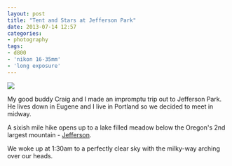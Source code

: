 ```yaml
---
layout: post
title: "Tent and Stars at Jefferson Park"
date: 2013-07-14 12:57
categories: 
- photography
tags:
- d800
- 'nikon 16-35mm'
- 'long exposure'
---
```

<a href="http://www.flickr.com/photos/zacharyz/9298765514/">
<img src="http://farm6.staticflickr.com/5485/9298765514_9278866310_b.jpg">
</a>

My good buddy Craig and I made an impromptu trip out to Jefferson Park. He
lives down in Eugene and I live in Portland so we decided to meet in
midway.

A sixish mile hike opens up to a lake filled meadow below the Oregon's
2nd largest mountain - <a href="http://web.oregon.com/hiking/jefferson_park.cfm">Jefferson</a>.

We woke up at 1:30am to a perfectly clear sky with the milky-way arching
over our heads.


